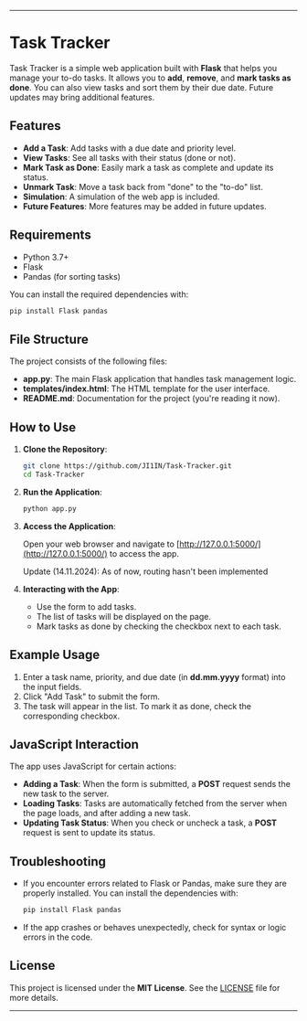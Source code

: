 

---

# Task Tracker

Task Tracker is a simple web application built with **Flask** that helps you manage your to-do tasks. It allows you to **add**, **remove**, and **mark tasks as done**. You can also view tasks and sort them by their due date. Future updates may bring additional features.

## Features

- **Add a Task**: Add tasks with a due date and priority level.
- **View Tasks**: See all tasks with their status (done or not).
- **Mark Task as Done**: Easily mark a task as complete and update its status.
- **Unmark Task**: Move a task back from "done" to the "to-do" list.
- **Simulation**: A simulation of the web app is included.
- **Future Features**: More features may be added in future updates.

## Requirements

- Python 3.7+
- Flask
- Pandas (for sorting tasks)

You can install the required dependencies with:

```bash
pip install Flask pandas
```

## File Structure

The project consists of the following files:

- **app.py**: The main Flask application that handles task management logic.
- **templates/index.html**: The HTML template for the user interface.
- **README.md**: Documentation for the project (you're reading it now).

## How to Use

1. **Clone the Repository**:

    ```bash
    git clone https://github.com/JI1IN/Task-Tracker.git
    cd Task-Tracker
    ```

2. **Run the Application**:

    ```bash
    python app.py
    ```

3. **Access the Application**:

    Open your web browser and navigate to [http://127.0.0.1:5000/](http://127.0.0.1:5000/) to access the app.

   Update (14.11.2024): As of now, routing hasn't been implemented

5. **Interacting with the App**:

    - Use the form to add tasks.
    - The list of tasks will be displayed on the page.
    - Mark tasks as done by checking the checkbox next to each task.

## Example Usage

1. Enter a task name, priority, and due date (in **dd.mm.yyyy** format) into the input fields.
2. Click "Add Task" to submit the form.
3. The task will appear in the list. To mark it as done, check the corresponding checkbox.

## JavaScript Interaction

The app uses JavaScript for certain actions:

- **Adding a Task**: When the form is submitted, a **POST** request sends the new task to the server.
- **Loading Tasks**: Tasks are automatically fetched from the server when the page loads, and after adding a new task.
- **Updating Task Status**: When you check or uncheck a task, a **POST** request is sent to update its status.

## Troubleshooting

- If you encounter errors related to Flask or Pandas, make sure they are properly installed. You can install the dependencies with:

    ```bash
    pip install Flask pandas
    ```

- If the app crashes or behaves unexpectedly, check for syntax or logic errors in the code.

## License

This project is licensed under the **MIT License**. See the [LICENSE](LICENSE) file for more details.

---

